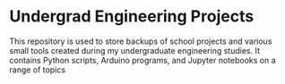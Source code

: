  # Undergrad Engineering Projects
 
This repository is used to store backups of school projects and various small tools created during my undergraduate engineering studies. It contains Python scripts, Arduino programs, and Jupyter notebooks on a range of topics
